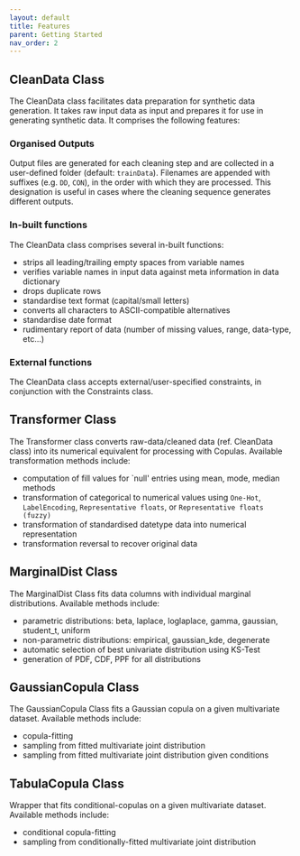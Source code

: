 ```yaml
---
layout: default
title: Features
parent: Getting Started
nav_order: 2
---
```


## CleanData Class
The CleanData class facilitates data preparation for synthetic data generation. It takes raw input data as input and prepares it for use in generating synthetic data. It comprises the following features:

### Organised Outputs
Output files are generated for each cleaning step and are collected in a user-defined folder (default: `trainData`). 
Filenames are appended with suffixes (e.g. `DD`, `CON`), in the order with which they are processed. This designation is useful in cases where the cleaning sequence generates different outputs.

### In-built functions
The CleanData class comprises several in-built functions:
*   strips all leading/trailing empty spaces from variable names
*   verifies variable names in input data against meta information in data dictionary
*   drops duplicate rows
*   standardise text format (capital/small letters)
*   converts all characters to ASCII-compatible alternatives
*   standardise date format
*   rudimentary report of data (number of missing values, range, data-type, etc...)

### External functions
The CleanData class accepts external/user-specified constraints, in conjunction with the Constraints class.

## Transformer Class
The Transformer class converts raw-data/cleaned data (ref. CleanData class) into its numerical equivalent for processing with Copulas. Available transformation methods include:
*   computation of fill values for `null' entries using mean, mode, median methods
*   transformation of categorical to numerical values using `One-Hot`, `LabelEncoding`, `Representative floats`, or `Representative floats (fuzzy)`
*   transformation of standardised datetype data into numerical representation
*   transformation reversal to recover original data

## MarginalDist Class
The MarginalDist Class fits data columns with individual marginal distributions. Available methods include:
*   parametric distributions: beta, laplace, loglaplace, gamma, gaussian, student_t, uniform
*   non-parametric distributions: empirical, gaussian_kde, degenerate
*   automatic selection of best univariate distribution using KS-Test
*   generation of PDF, CDF, PPF for all distributions

## GaussianCopula Class
The GaussianCopula Class fits a Gaussian copula on a given multivariate dataset. Available methods include:
*   copula-fitting
*   sampling from fitted multivariate joint distribution
*   sampling from fitted multivariate joint distribution given conditions

## TabulaCopula Class
Wrapper that fits conditional-copulas on a given multivariate dataset. Available methods include:
*   conditional copula-fitting
*   sampling from conditionally-fitted multivariate joint distribution
